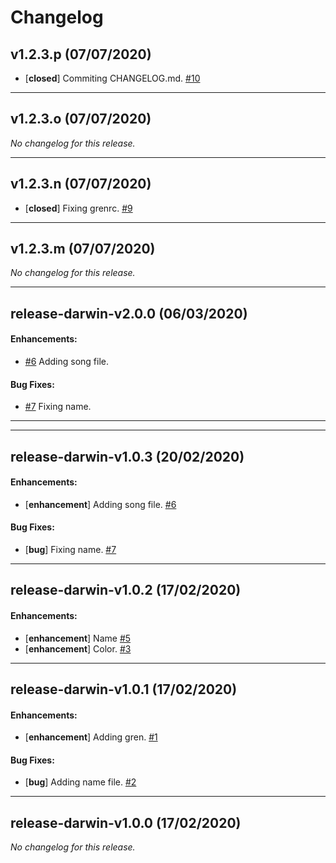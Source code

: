 # Changelog

## v1.2.3.p (07/07/2020)
- [**closed**] Commiting CHANGELOG.md. [#10](https://github.com/monicarib/testing-gren-release-notes/pull/10)

---

## v1.2.3.o (07/07/2020)
*No changelog for this release.*

---

## v1.2.3.n (07/07/2020)
- [**closed**] Fixing grenrc. [#9](https://github.com/monicarib/testing-gren-release-notes/pull/9)

---

## v1.2.3.m (07/07/2020)
*No changelog for this release.*

---

## release-darwin-v2.0.0 (06/03/2020)

#### Enhancements:

- [#6](https://github.com/monicarib/testing-gren-release-notes/pull/6) Adding song file.

#### Bug Fixes:

- [#7](https://github.com/monicarib/testing-gren-release-notes/pull/7) Fixing name.

---

---

## release-darwin-v1.0.3 (20/02/2020)

#### Enhancements:

- [**enhancement**] Adding song file. [#6](https://github.com/monicarib/testing-gren-release-notes/pull/6)

#### Bug Fixes:

- [**bug**] Fixing name. [#7](https://github.com/monicarib/testing-gren-release-notes/pull/7)

---

## release-darwin-v1.0.2 (17/02/2020)

#### Enhancements:

- [**enhancement**] Name [#5](https://github.com/monicarib/testing-gren-release-notes/pull/5)
- [**enhancement**] Color. [#3](https://github.com/monicarib/testing-gren-release-notes/pull/3)

---

## release-darwin-v1.0.1 (17/02/2020)

#### Enhancements:

- [**enhancement**] Adding gren. [#1](https://github.com/monicarib/testing-gren-release-notes/pull/1)

#### Bug Fixes:

- [**bug**] Adding name file. [#2](https://github.com/monicarib/testing-gren-release-notes/pull/2)

---

## release-darwin-v1.0.0 (17/02/2020)
*No changelog for this release.*
